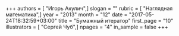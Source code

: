+++
authors = [ "Игорь Акулич",]
slogan = ""
rubric = [ "Наглядная математика",]
year = "2013"
month = "12"
date = "2017-05-24T18:32:59+03:00"
title = "Бумажный итератор"
first_page = "10"
illustrators = [ "Сергей Чуб",]
npages = "4"
in_sample = false
+++
